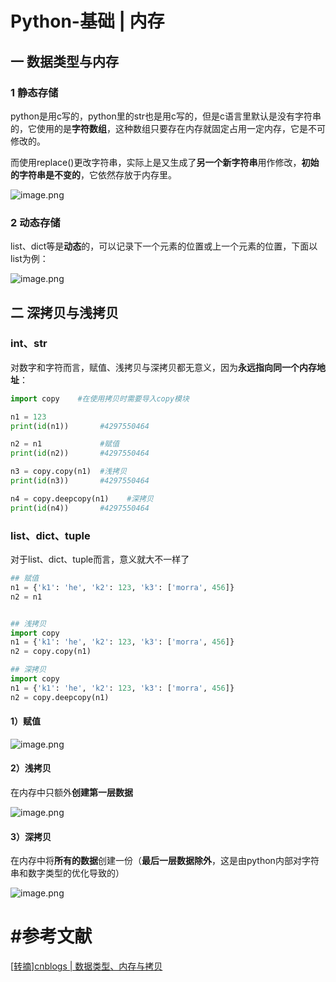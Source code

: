 # Python-基础 | 内存

## 一 数据类型与内存

### 1 静态存储

python是用c写的，python里的str也是用c写的，但是c语言里默认是没有字符串的，它使用的是**字符数组**，这种数组只要存在内存就固定占用一定内存，它是不可修改的。

而使用replace()更改字符串，实际上是又生成了**另一个新字符串**用作修改，**初始的字符串是不变的**，它依然存放于内存里。

![image.png](https://cdn.nlark.com/yuque/0/2020/png/1136179/1593008414943-3f1f61f5-e5f7-4681-beb8-5a204b423097.png)

### 2 动态存储

list、dict等是**动态**的，可以记录下一个元素的位置或上一个元素的位置，下面以list为例：

![image.png](https://cdn.nlark.com/yuque/0/2020/png/1136179/1593008465756-81d53ae7-d8a8-4238-b99a-c0fbb39d929b.png)





## 二 深拷贝与浅拷贝

### int、str

对数字和字符而言，赋值、浅拷贝与深拷贝都无意义，因为**永远指向同一个内存地址**：

```python
import copy    #在使用拷贝时需要导入copy模块

n1 = 123
print(id(n1))       #4297550464

n2 = n1             #赋值
print(id(n2))       #4297550464

n3 = copy.copy(n1)  #浅拷贝
print(id(n3))       #4297550464

n4 = copy.deepcopy(n1)    #深拷贝
print(id(n4))       #4297550464
```



### list、dict、tuple

对于list、dict、tuple而言，意义就大不一样了

```python
## 赋值
n1 = {'k1': 'he', 'k2': 123, 'k3': ['morra', 456]}
n2 = n1


## 浅拷贝
import copy
n1 = {'k1': 'he', 'k2': 123, 'k3': ['morra', 456]}
n2 = copy.copy(n1)

## 深拷贝
import copy
n1 = {'k1': 'he', 'k2': 123, 'k3': ['morra', 456]}
n2 = copy.deepcopy(n1)
```

#### 1）赋值

![image.png](https://cdn.nlark.com/yuque/0/2020/png/1136179/1593008564789-662864dc-1c0e-4f7b-b1c3-8615faadeb24.png)

#### 2）浅拷贝

在内存中只额外**创建第一层数据**

![image.png](https://cdn.nlark.com/yuque/0/2020/png/1136179/1593008653513-bc0c40f0-ae63-4d3b-8f6f-54a3ffcf62d3.png)



#### 3）深拷贝

在内存中将**所有的数据**创建一份（**最后一层数据除外**，这是由python内部对字符串和数字类型的优化导致的）

![image.png](https://cdn.nlark.com/yuque/0/2020/png/1136179/1593008718686-13052848-b426-4ea8-930b-277e83b5105b.png)



# #参考文献

[[转摘\]cnblogs | 数据类型、内存与拷贝](https://www.cnblogs.com/whatisfantasy/p/5956807.html)